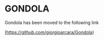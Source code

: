 # GONDOLA

Gondola has been moved to the following link

[https://github.com/giorgioarcara/Gondola)


